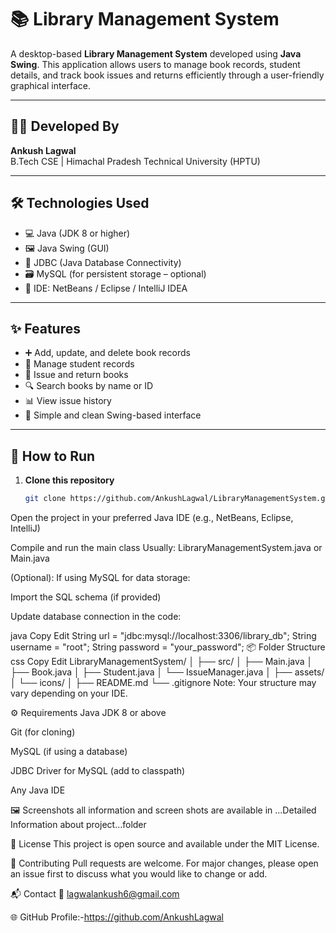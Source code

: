 # 📚 Library Management System

A desktop-based **Library Management System** developed using **Java Swing**. This application allows users to manage book records, student details, and track book issues and returns efficiently through a user-friendly graphical interface.

---

## 👨‍💻 Developed By

**Ankush Lagwal**  
B.Tech CSE | Himachal Pradesh Technical University (HPTU)

---

## 🛠️ Technologies Used

- 💻 Java (JDK 8 or higher)
- 🖼️ Java Swing (GUI)
- 🔗 JDBC (Java Database Connectivity)
- 🗃️ MySQL (for persistent storage – optional)
- 🧰 IDE: NetBeans / Eclipse / IntelliJ IDEA

---

## ✨ Features

- ➕ Add, update, and delete book records
- 👤 Manage student records
- 📖 Issue and return books
- 🔍 Search books by name or ID
- 📊 View issue history
- 📌 Simple and clean Swing-based interface

---

## 🚀 How to Run

1. **Clone this repository**
   ```bash
   git clone https://github.com/AnkushLagwal/LibraryManagementSystem.git
Open the project in your preferred Java IDE (e.g., NetBeans, Eclipse, IntelliJ)

Compile and run the main class
Usually: LibraryManagementSystem.java or Main.java

(Optional): If using MySQL for data storage:

Import the SQL schema (if provided)

Update database connection in the code:

java
Copy
Edit
String url = "jdbc:mysql://localhost:3306/library_db";
String username = "root";
String password = "your_password";
📦 Folder Structure
css
Copy
Edit
LibraryManagementSystem/
│
├── src/
│   ├── Main.java
│   ├── Book.java
│   ├── Student.java
│   └── IssueManager.java
│
├── assets/
│   └── icons/
│
├── README.md
└── .gitignore
Note: Your structure may vary depending on your IDE.

⚙️ Requirements
Java JDK 8 or above

Git (for cloning)

MySQL (if using a database)

JDBC Driver for MySQL (add to classpath)

Any Java IDE

🖼️ Screenshots
all information and screen shots are available in ...Detailed Information about project...folder



📄 License
This project is open source and available under the MIT License.

🤝 Contributing
Pull requests are welcome. For major changes, please open an issue first to discuss what you would like to change or add.

📬 Contact
📧 lagwalankush6@gmail.com

🌐 GitHub Profile:-https://github.com/AnkushLagwal

